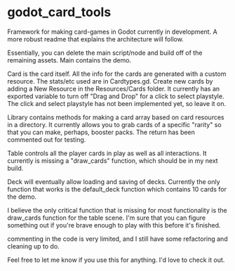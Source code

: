 # godot_card_tools
Framework for making card-games in Godot
currently in development.  A more robust readme that explains the architecture will follow.

Essentially, you can delete the main script/node and build off of the remaining assets. Main contains the demo.

Card is the card itself.  All the info for the cards are generated with a custom resource. The stats/etc used are in Cardtypes.gd.  Create new cards by adding a New Resource in the Resources/Cards folder. It currently has an exported variable to turn off "Drag and Drop" for a click to select playstyle.  The click and select playstyle has not been implemented yet, so leave it on.

Library contains methods for making a card array based on card resources in a directory.  It currently allows you to grab cards of a specific "rarity" so that you can make, perhaps, booster packs. The return has been commented out for testing.

Table controls all the player cards in play as well as all interactions.  It currently is missing a "draw_cards" function, which should be in my next build.

Deck will eventually allow loading and saving of decks. Currently the only function that works is the default_deck function which contains 10 cards for the demo.

I believe the only critical function that is missing for most functionality is the draw_cards function for the table scene.  I'm sure that you can figure something out if you're brave enough to play with this before it's finished.

commenting in the code is very limited, and I still have some refactoring and cleaning up to do.

Feel free to let me know if you use this for anything.  I'd love to check it out.
